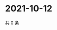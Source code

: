 # 2021-10-12

共 0 条

<!-- BEGIN WEIBO -->
<!-- 最后更新时间 Tue Oct 12 2021 09:59:36 GMT+0800 (China Standard Time) -->

<!-- END WEIBO -->
